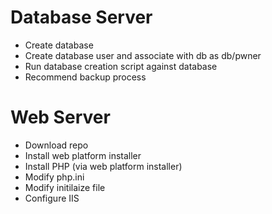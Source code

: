 Database Server
===============================================
- Create database
- Create database user and associate with db as db/pwner
- Run database creation script against database
- Recommend backup process

Web Server
===============================================
- Download repo
- Install web platform installer
- Install PHP (via web platform installer)
- Modify php.ini
- Modify initilaize file
- Configure IIS